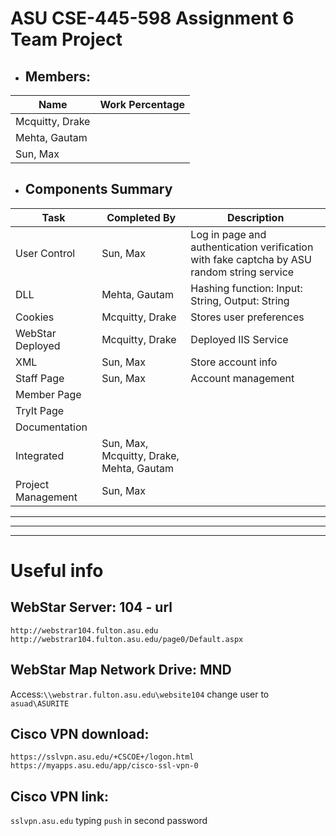 # ASU CSE-445-598 Assignment 6 Team Project

* ## Members:
| Name           | Work Percentage |
|----------------|------------------|
| Mcquitty, Drake|                  |
| Mehta, Gautam  |                  |
| Sun, Max       |                  |

* ## Components Summary
| Task                | Completed By       | Description        |
|---------------------|--------------------|--------------------|
| User Control        | Sun, Max           | Log in page and authentication verification with fake captcha by ASU random string service |
| DLL                 | Mehta, Gautam      | Hashing function: Input: String, Output: String |
| Cookies             | Mcquitty, Drake    | Stores user preferences |
| WebStar Deployed    | Mcquitty, Drake    | Deployed IIS Service |
| XML                 | Sun, Max           | Store account info |
| Staff Page          | Sun, Max           | Account management |
| Member Page         |                    |                    |
| TryIt Page          |                    |                    |
| Documentation       |                    |                    |
| Integrated          | Sun, Max, Mcquitty, Drake, Mehta, Gautam | |
| Project Management  | Sun, Max           | |



---
---
---

# Useful info

## WebStar Server: 104 - url
`http://webstrar104.fulton.asu.edu`
`http://webstrar104.fulton.asu.edu/page0/Default.aspx`

## WebStar Map Network Drive: MND 
Access:`\\webstrar.fulton.asu.edu\website104`
change user to `asuad\ASURITE`

## Cisco VPN download:
`https://sslvpn.asu.edu/+CSCOE+/logon.html`
`https://myapps.asu.edu/app/cisco-ssl-vpn-0`

## Cisco VPN link:
`sslvpn.asu.edu` 
typing `push` in second password
